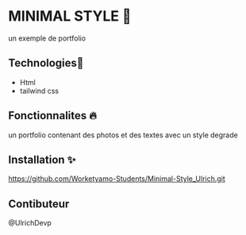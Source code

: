 
  # MINIMAL STYLE 📝  
 un exemple de portfolio 
## Technologies🚀  
  * Html
* tailwind css
  
## Fonctionnalites 🔥  
  un portfolio contenant des photos et des textes avec un style degrade
      
  ## Installation ✨ 
https://github.com/Worketyamo-Students/Minimal-Style_Ulrich.git
 
  ## Contibuteur
  @UlrichDevp
 